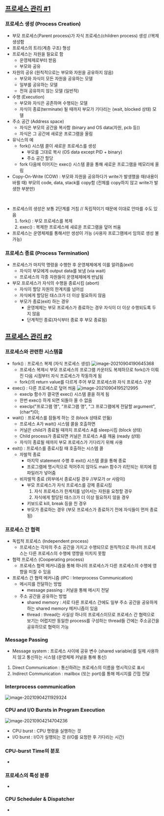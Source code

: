## [프로세스 관리 #1](https://core.ewha.ac.kr/publicview/C0101020140321144554159683?vmode=f)

### 프로세스 생성 (Process Creation)

- 부모 프로세스(Parent process)가 자식 프로세스(children process) 생성 //복제 생성함
- 프로세스의 트리(계층 구조) 형성
- 프로세스는 자원을 필요로 함
  - 운영체제로부터 받음
  - 부모와 공유
- 자원의 공유 (원칙적으로는 부모와 자원을 공유하지 않음)
  - 부모와 자식이 모든 자원을 공유하는 모델
  - 일부를 공유하는 모델
  - 전혀 공유하지 않는 모델 (일반적)
- 수행 (Execution)
  - 부모와 자식은 공존하며 수행되는 모델
  - 자식이 종료(terminate) 될 때까지 부모가 기다리는 (wait, blocked 상태) 모델
- 주소 공간 (Address space)
  - 자식은 부모의 공간을 복사함 (binary and OS data(자원, pcb 등))
  - 자식은 그 공간에 새로운 프로그램을 올림
- 유닉스의 예
  - fork() 시스템 콜이 새로운 프로세스를 생성
    - 부모를 그대로 복사 (OS data except PID + binary)
    - 주소 공간 할당
  - fork 다음에 이어지는 exec() 시스템 콜을 통해 새로운 프로그램을 메모리에 올림
- Copy-On-Write (COW) : 부모와 자원을 공유하다가 write가 발생했을 때(내용이 바뀔 때) 부모의 code, data, stack를 copy함 (전체를 copy하지 않고 write가 발생한 부분만)
<br>

- 프로세스의 생성은 보통 2단계를 거침 // 독립적이기 때문에 이대로 안따를 수도 있음
  1. fork() : 부모 프로세스를 복제
  2. exec() : 복제한 프로세스에 새로운 프로그램을 덮어 씌움
- 프로세스는 운영체제를 통해서만 생성이 가능 (사용자 프로그램에서 임의로 생성 불가능)


### 프로세스 종료 (Process Termination)

- 프로세스가 마지막 명령을 수행한 후 운영체제에게 이를 알려줌(exit)
  - 자식이 부모에게 output data를 보냄 (via wait)
  - 프로세스의 각종 자원들이 운영체제에게 반납됨
- 부모 프로세스가 자식의 수행을 종료시킴 (abort)
  - 자식이 할당 자원의 한계치를 넘어섬
  - 자식에게 할당된 태스크가 더 이상 필요하지 않음
  - 부모가 종료(exit) 하는 경우
    - 운영체제는 부모 프로세스가 종료하는 경우 자식이 더 이상 수행되도록 두지 않음
    - 단계적인 종료(자식부터 종료 후 부모 종료됨)
## [프로세스 관리 #2](https://core.ewha.ac.kr/publicview/C0101020140325134428879622?vmode=f)

### 프로세스와 관련한 시스템콜

- fork() : 프로세스 복제 (자식 프로세스 생성)
  ![image-20210904190645368](/uploads/eadd80616ef2a0e934cf89c81bdd2714/image-20210904190645368.png)
  - 프로세스 복제시 부모 프로세스의 프로그램 카운터도 복제하므로 fork()가 이뤄진 다음 시점부터 자식 프로세스가 작동하게 됨
  - fork()의 return value를 다르게 주어 부모 프로세스와 자식 프로세스 구분
- exec() : 다른 프로세스로 덮어 씌움
  ![image-20210904195212995](/uploads/1ccb958780f2bbc54b60e3e82f73bb75/image-20210904195212995.png)
  - execlp 함수가 결국엔 exec() 시스템 콜을 하게 됨
  - 한번 exec() 하게 되면 되돌아 올 수 없음
  - execlp("프로그램 명", "프로그램 명", "그 프로그램에게 전달할 argument", (char*)0);
- wait() : 프로세스를 잠들게 하는 것 (block 상태로 만듦)
  - 프로세스 A가 wait() 시스템 콜을 호출하면
  - 커널은 child가 종료될 때까지 프로세스 A를 sleep시킴 (block 상태)
  - Child process가 종료되면 커널은 프로세스 A를 깨움 (ready 상태)
  - 자식이 종료될 때까지 부모 프로세스가 기다리기 위해 사용
- exit() : 프로세스를 종료시킬 때 호출하는 시스템 콜
  - 자발적 종료
    - 마지막 statement 수행 후 exit() 시스템 콜을 통해 종료
    - 프로그램에 명시적으로 적어주지 않아도 main 함수가 리턴되는 위치에 컴파일러가 넣어줌
  - 비자발적 종료 (외부에서 종료시킬 경우 //부모가 or 사람이)
    - 부모 프로세스가 자식 프로세스를 강제 종료시킴
      1. 자식 프로세스가 한계치를 넘어서는 자원을 요청할 경우
      2. 자식에게 할당된 태스크가 더 이상 필요하지 않을 경우
    - 키보드로 kill, break 등을 친 경우
    - 부모가 종료하는 경우 (부모 프로세스가 종료하기 전에 자식들이 먼저 종료됨)

### 프로세스 간 협력
- 독립적 프로세스 (Independent process)
  - 프로세스는 각자의 주소 공간을 가지고 수행되므로 원칙적으로 하나의 프로세스는 다른 프로세스의 수행에 영향을 미치지 못함
- 협력 프로세스 (Cooperating process)
  - 프로세스 협력 메커니즘을 통해 하나의 프로세스가 다른 프로세스의 수행에 영향을 미칠 수 있음
- 프로세스 간 협력 메커니즘 (IPC : Interprocess Communication)
  - 메시지를 전달하는 방법
    - message passing : 커널을 통해 메시지 전달
  - 주소 공간을 공유하는 방법
    - shared memory : 서로 다른 프로세스 간에도 일부 주소 공간을 공유하게 하는 shared memory 메커니즘이 있음
    - thread : thread는 사실상 하나의 프로세스이므로 프로세스 간 협력으로 보기는 어렵지만 동일한 process를 구성하는 thread들 간에는 주소공간을 공유하므로 협력이 가능

### Message Passing
- Message system : 프로세스 사이에 공유 변수 (shared variable)를 일체 사용하지 않고 통신하는 시스템 (운영체제 커널을 통해 통신)

1. Direct Communication : 통신하려는 프로세스의 이름을 명시적으로 표시
2. Indirect Communication : mailbox (또는 port)를 통해 메시지를 간접 전달

### Interprocess communication
![image-20210904211929324](/uploads/11290ad9029edc769039616a20e3768a/image-20210904211929324.png)

### CPU and I/O Bursts in Program Execution
![image-20210904214704236](/uploads/0733bdec24819322e6d33f5ac1fc4119/image-20210904214704236.png)
- CPU burst : CPU 명령을 실행하는 것
- I/O burst : I/O가 실행되는 것 (I/O를 요청한 후 기다리는 시간)

### CPU-burst Time의 분포
- 

### 프로세스의 특성 분류
- 

### CPU Scheduler & Dispatcher
-
